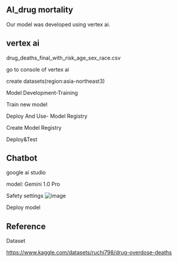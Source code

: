 ## AI_drug mortality

Our model was developed using vertex ai.

## vertex ai

drug_deaths_final_with_risk_age_sex_race.csv


go to console of vertex ai

create datasets(region:asia-northeast3)

Model Development-Training

Train new model

Deploy And Use- Model Registry

Create Model Registry

Deploy&Test

## Chatbot

google ai studio

model: Gemini 1.0 Pro

Safety settings
![image](https://github.com/lym11020/Solution-challenge_AI/assets/124680236/82aa13de-8a98-4459-be59-d50c66964400)

Deploy model

## Reference

Dataset

https://www.kaggle.com/datasets/ruchi798/drug-overdose-deaths
